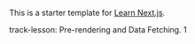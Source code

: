 This is a starter template for [Learn Next.js](https://nextjs.org/learn).

track-lesson:
Pre-rendering and Data Fetching. 1